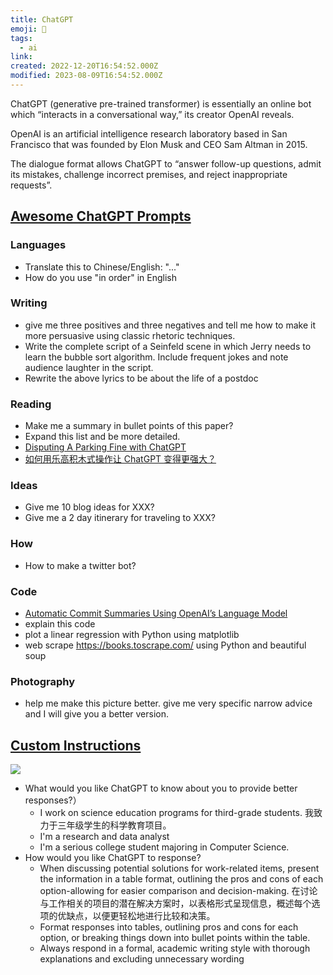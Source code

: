 ```yaml
---
title: ChatGPT
emoji: 📝
tags:
  - ai
link:
created: 2022-12-20T16:54:52.000Z
modified: 2023-08-09T16:54:52.000Z
---
```


ChatGPT (generative pre-trained transformer) is essentially an online bot which “interacts in a conversational way,” its creator OpenAI reveals.

OpenAI is an artificial intelligence research laboratory based in San Francisco that was founded by Elon Musk and CEO Sam Altman in 2015.

The dialogue format allows ChatGPT to “answer follow-up questions, admit its mistakes, challenge incorrect premises, and reject inappropriate requests”.

## [Awesome ChatGPT Prompts](https://github.com/f/awesome-chatgpt-prompts)

### Languages

- Translate this to Chinese/English: "..."
- How do you use "in order" in English

### Writing

- give me three positives and three negatives and tell me how to make it more persuasive using classic rhetoric techniques.
- Write the complete script of a Seinfeld scene in which Jerry needs to learn the bubble sort algorithm. Include frequent jokes and note audience laughter in the script.
- Rewrite the above lyrics to be about the life of a postdoc

### Reading

- Make me a summary in bullet points of this paper?
- Expand this list and be more detailed.
- [Disputing A Parking Fine with ChatGPT](https://notesbylex.com/disputing-a-parking-fine-with-chatgpt.html)
- [如何用乐高积木式操作让 ChatGPT 变得更强大？](https://sspai.com/post/77464)

### Ideas

- Give me 10 blog ideas for XXX?
- Give me a 2 day itinerary for traveling to XXX?

### How

- How to make a twitter bot?

### Code

- [Automatic Commit Summaries Using OpenAI’s Language Model](https://betterprogramming.pub/leverage-openais-language-model-for-automated-commit-summaries-8181cef30375)
- explain this code
- plot a linear regression with Python using matplotlib
- web scrape https://books.toscrape.com/ using Python and beautiful soup

### Photography

- help me make this picture better. give me very specific narrow advice and I will give you a better version.

## [Custom Instructions](https://openai.com/blog/custom-instructions-for-chatgpt)

![](https://pic1.zhimg.com/80/v2-2609580e04053162c098e7c2d0f85328_720w.webp)

- What would you like ChatGPT to know about you to provide better responses?）
  - I work on science education programs for third-grade students. 我致力于三年级学生的科学教育项目。
  - I'm a research and data analyst
  - I'm a serious college student majoring in Computer Science.
- How would you like ChatGPT to response?
  - When discussing potential solutions for work-related items, present the information in a table format, outlining the pros and cons of each option-allowing for easier comparison and decision-making. 在讨论与工作相关的项目的潜在解决方案时，以表格形式呈现信息，概述每个选项的优缺点，以便更轻松地进行比较和决策。
  - Format responses into tables, outlining pros and cons for each option, or breaking things down into bullet points within the table.
  - Always respond in a formal, academic writing style with thorough explanations and excluding unnecessary wording
